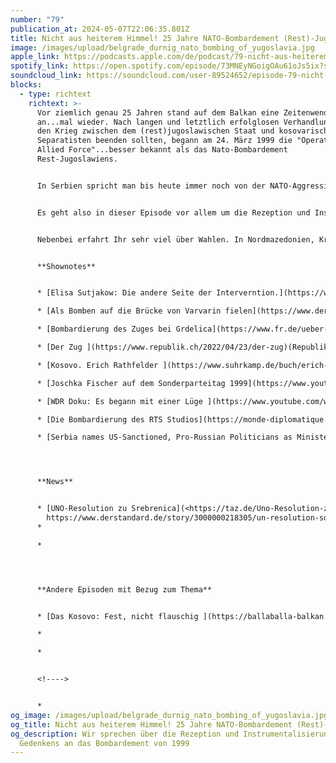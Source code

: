 ```yaml
---
number: "79"
publication_at: 2024-05-07T22:06:35.801Z
title: Nicht aus heiterem Himmel! 25 Jahre NATO-Bombardement (Rest)-Jugoslawiens
image: /images/upload/belgrade_durnig_nato_bombing_of_yugoslavia.jpg
apple_link: https://podcasts.apple.com/de/podcast/79-nicht-aus-heiterem-himmel-25-jahre-nato-bombardement/id1170436903?i=1000654855397
spotify_link: https://open.spotify.com/episode/73MNEyNGoigOAu61oJs5ix?si=ff1f3c097cd64924
soundcloud_link: https://soundcloud.com/user-89524652/episode-79-nicht-aus-heiterem-himmel-25-jahre-nato-bombardement-rest-jugoslawiens
blocks:
  - type: richtext
    richtext: >-
      Vor ziemlich genau 25 Jahren stand auf dem Balkan eine Zeitenwende
      an...mal wieder. Nach langen und letztlich erfolglosen Verhandlungen, die
      den Krieg zwischen dem (rest)jugoslawischen Staat und kosovarischen
      Separatisten beenden sollten, begann am 24. März 1999 die "Operation
      Allied Force"...besser bekannt als das Nato-Bombardement
      Rest-Jugoslawiens.


      In Serbien spricht man bis heute immer noch von der NATO-Aggression. Als ob der 78 Tage währende Militäreinsatz keine Vorgeschichte gehabt hätte. Und in den letzten Jahren wird wieder verstärkt ein - freundlich gesagt - starkt verkürztes Opfer-Narrativ gepflegt, das leider auch in Teilen der westlichen Öffentlichkeit immer noch verfängt.


      Es geht also in dieser Episode vor allem um die Rezeption und Instrumentalisierung des Gedenkens an das Bombardement von 1999. Darüber und über einige andere Aspekte unterhalten sich Krsto und Danijel mit der Historikerin Elisa Satjukow, die ihre Dissertation zu dem Thema geschrieben hat.


      Nebenbei erfahrt Ihr sehr viel über Wahlen. In Nordmazedonien, Kroatien und Serbien. Und ein bisschen was über die neuesten Entwicklungen in Sachen Pressefreiheit auf dem Balkan.


      **S﻿hownotes**


      * [E﻿lisa Sutjakow: Die andere Seite der Interverntion.](https://www.transcript-verlag.de/978-3-8376-4939-0/die-andere-seite-der-intervention/?number=978-3-8394-4939-4) Eine serbische Erfahrungsgeschichte der NATO-Bombardierung 1999 (transcript) 

      * [Als Bomben auf die Brücke von Varvarin fielen](https://www.derstandard.at/story/2000038314165/die-bruecke-von-varvarin) (der Standard) 

      * [B﻿ombardierung des Zuges bei Grdelica](https://www.fr.de/ueber-uns/ja-video-laeuft-wesentlich-schneller-11708529.html) (Frankfurter Rundschau)

      * [D﻿er Zug ](https://www.republik.ch/2022/04/23/der-zug)(Republik) 

      * [K﻿osovo. Erich Rathfelder ](https://www.suhrkamp.de/buch/erich-rathfelder-kosovo-t-9783518125748)(Buch bei Suhrkamp) 

      * [J﻿oschka Fischer auf dem Sonderparteitag 1999](https://www.youtube.com/watch?v=7jsKCOTM4Ms) (Youtube) 

      * [W﻿DR Doku: Es begann mit einer Lüge ](https://www.youtube.com/watch?v=9jZecyCuz3E)(Youtube) 

      * [D﻿ie Bombardierung des RTS Studios](https://monde-diplomatique.de/artikel/!1223025) (Le Monde Diplomatique) 

      * [S﻿erbia names US-Sanctioned, Pro-Russian Politicians as Ministers](https://balkaninsight.com/2024/04/30/serbia-names-us-sanctioned-pro-russian-politicians-as-ministers/) (Balkan Insight) 




      **N﻿ews** 


      * [U﻿NO-Resolution zu Srebrenica](<https://taz.de/Uno-Resolution-zum-Srebrenica-Massaker/!6005560/
        https://www.derstandard.de/story/3000000218305/un-resolution-soll-srebrenica-gedenktag-auf-den-weg-bringen>) (tagesschau)
      *

      *




      **A﻿ndere Episoden mit Bezug zum Thema** 


      * [D﻿as Kosovo: Fest, nicht flauschig ](https://ballaballa-balkan.de/episode/das-kosovo-fest-nicht-flauschig)﻿

      *

      *


      <!---->


      *
og_image: /images/upload/belgrade_durnig_nato_bombing_of_yugoslavia.jpg
og_title: Nicht aus heiterem Himmel! 25 Jahre NATO-Bombardement (Rest)-Jugoslawiens
og_description: Wir sprechen über die Rezeption und Instrumentalisierung des
  Gedenkens an das Bombardement von 1999
---
```

